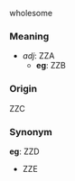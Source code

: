 wholesome
### Meaning
+ _adj_: ZZA
    + __eg__: ZZB

### Origin

ZZC

### Synonym

__eg__: ZZD

+ ZZE



